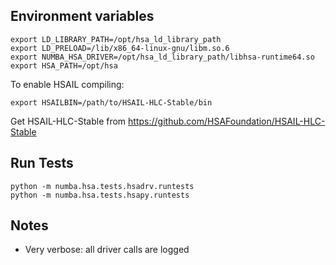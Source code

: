  Environment variables
----------------------


    export LD_LIBRARY_PATH=/opt/hsa_ld_library_path
    export LD_PRELOAD=/lib/x86_64-linux-gnu/libm.so.6
    export NUMBA_HSA_DRIVER=/opt/hsa_ld_library_path/libhsa-runtime64.so
    export HSA_PATH=/opt/hsa
    
To enable HSAIL compiling:

    export HSAILBIN=/path/to/HSAIL-HLC-Stable/bin
    
Get HSAIL-HLC-Stable from https://github.com/HSAFoundation/HSAIL-HLC-Stable

Run Tests
---------

    python -m numba.hsa.tests.hsadrv.runtests
    python -m numba.hsa.tests.hsapy.runtests


Notes
-----

* Very verbose: all driver calls are logged
